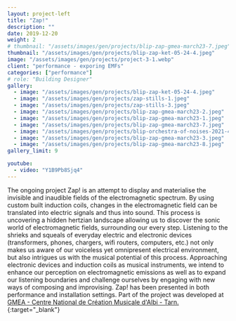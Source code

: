 ```yaml
---
layout: project-left
title: "Zap!"
description: ""
date: 2019-12-20
weight: 2
# thumbnail: "/assets/images/gen/projects/blip-zap-gmea-march23-7.jpeg"
thumbnail: "/assets/images/gen/projects/blip-zap-ket-05-24-4.jpeg"
image: "/assets/images/gen/projects/project-3-1.webp"
client: "performance - exporing EMFs"
categories: ["performance"]
# role: "Building Designer"
gallery:
  - image: "/assets/images/gen/projects/blip-zap-ket-05-24-4.jpeg"
  - image: "/assets/images/gen/projects/zap-stills-1.jpeg"
  - image: "/assets/images/gen/projects/zap-stills-3.jpeg"
  - image: "/assets/images/gen/projects/blip-zap-gmea-march23-2.jpeg"
  - image: "/assets/images/gen/projects/blip-zap-gmea-march23-1.jpeg"
  - image: "/assets/images/gen/projects/blip-zap-gmea-march23-7.jpeg"
  - image: "/assets/images/gen/projects/blip-orchestra-of-noises-2021-4.jpeg"
  - image: "/assets/images/gen/projects/blip-zap-gmea-march23-3.jpeg"
  - image: "/assets/images/gen/projects/blip-zap-gmea-march23-8.jpeg"
gallery_limit: 9

youtube:
  - video: "Y1B9Pb8Sjq4"
---
```


The ongoing project Zap! is an attempt to display and materialise the invisible and inaudible fields of the electromagnetic spectrum. By using custom built induction coils, changes in the electromagnetic field can be translated into electric signals and thus into sound. This process is uncovering a hidden hertzian landscape allowing us to discover the sonic world of electromagnetic fields, surrounding our every step. Listening to the shrieks and squeals of everyday electric and electronic devices (transformers, phones, chargers, wifi routers, computers, etc.) not only makes us aware of our voiceless yet omnipresent electrical environment, but also intrigues us with the musical potential of this process. Approaching electronic devices and induction coils as musical instruments, we intend to enhance our perception on electromagnetic emissions as well as to expand our listening boundaries and challenge ourselves by engaging with new ways of composing and improvising. Zap! has been presented in both performance and installation settings. Part of the project was developed at [GMEA - Centre National de Création Musicale d'Albi - Tarn.](https://www.gmea.net/){:target="_blank"}

<!-- {% include framework/shortcodes/youtube.html id='Y1B9Pb8Sjq4' %} -->